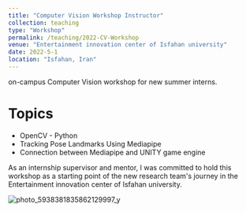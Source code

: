 ```yaml
---
title: "Computer Vision Workshop Instructor"
collection: teaching
type: "Workshop"
permalink: /teaching/2022-CV-Workshop
venue: "Entertainment innovation center of Isfahan university"
date: 2022-5-1
location: "Isfahan, Iran"
---
```


on-campus Computer Vision workshop for new summer interns.

Topics
======
* OpenCV - Python
* Tracking Pose Landmarks Using Mediapipe
* Connection between Mediapipe and UNITY game engine

As an internship supervisor and mentor, I was committed to hold this workshop as a starting point of the new research team's journey in the Entertainment innovation center of Isfahan university.

![photo_5938381835862129997_y](https://github.com/Yazdan-Ghanavati/Yazdan-Ghanavati.github.io/assets/137007531/7f304783-bc3c-4ed8-82b3-a12f7bd9d2d0)
